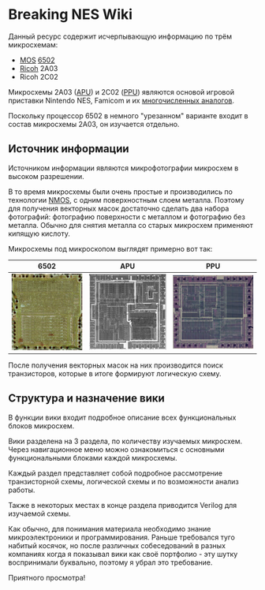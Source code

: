 # Breaking NES Wiki

Данный ресурс содержит исчерпывающую информацию по трём микросхемам:
- [MOS](MOS.md) [6502](6502/Readme.md)
- [Ricoh](Ricoh.md) 2A03 
- Ricoh 2C02

Микросхемы 2A03 ([APU](APU/Readme.md)) и 2С02 ([PPU](PPU/Readme.md)) являются основой игровой приставки Nintendo NES, Famicom и их [многочисленных аналогов](Dendy.md).

Поскольку процессор 6502 в немного "урезанном" варианте входит в состав микросхемы 2A03, он изучается отдельно.

## Источник информации

Источником информации являются микрофотографии микросхем в высоком разрешении.

В то время микросхемы были очень простые и производились по технологии [NMOS](nmos.md), с одним поверхностным слоем металла. Поэтому для получения векторных масок достаточно сделать два набора фотографий: фотографию поверхности с металлом и фотографию без металла. Обычно для снятия металла со старых микросхем применяют кипящую кислоту.

Микросхемы под микроскопом выглядят примерно вот так:

|6502|APU|PPU|
|---|---|---|
|<img src="/BreakingNESWiki/imgstore/6502_die_shot.jpg" width="180px">|<img src="/BreakingNESWiki/imgstore/apu_die_shot.jpg" width="200px">|<img src="/BreakingNESWiki/imgstore/ppu_die_shot.jpg" width="210px">|

После получения векторных масок на них производится поиск транзисторов, которые в итоге формируют логическую схему.

## Структура и назначение вики

В функции вики входит подробное описание всех функциональных блоков микросхем.

Вики разделена на 3 раздела, по количеству изучаемых микросхем. Через навигационное меню можно ознакомиться с основными функциональными блоками каждой микросхемы.

Каждый раздел представляет собой подробное рассмотрение транзисторной схемы, логической схемы и по возможности анализ работы.

Также в некоторых местах в конце раздела приводится Verilog для изучаемой схемы.

Как обычно, для понимания материала необходимо знание микроэлектроники и программирования. Раньше требовался туго набитый косячок, но после различных собеседований в разных компаниях когда я показывал вики как своё портфолио - эту шутку воспринимали буквально, поэтому я убрал это требование.

Приятного просмотра!
